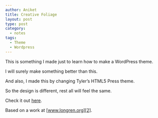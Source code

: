 ```yaml
---
author: Aniket
title: Creative Foliage
layout: post
type: post
category:
  - notes
tags:
  - Theme
  - Wordpress
---
```

This is something I made just to learn how to make a WordPress theme.

I will surely make something better than this.

And also, I made this by changing Tyler’s HTML5 Press theme.

So the design is different, rest all will feel the same.

Check it out [here][1].

Based on a work at [www.longren.org][2].

 [1]: https://github.com/aniketpant/Creative-Foliage "Git: Creative-Foliage"
 [2]: http://www.longren.org/wordpress/html5press/